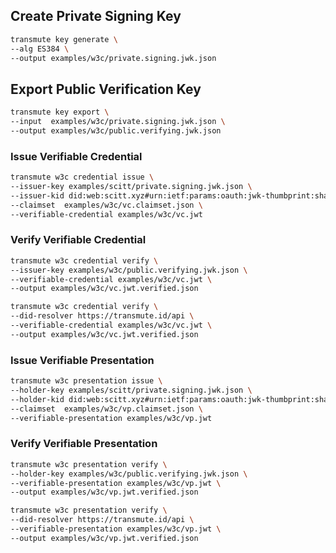 ## Create Private Signing Key

```sh
transmute key generate \
--alg ES384 \
--output examples/w3c/private.signing.jwk.json
```

## Export Public Verification Key

```sh
transmute key export \
--input  examples/w3c/private.signing.jwk.json \
--output examples/w3c/public.verifying.jwk.json
```

### Issue Verifiable Credential

<!-- 
npm run transmute -- w3c credential issue \
--issuer-key examples/w3c/private.signing.jwk.json \
--issuer-kid did:web:scitt.xyz#urn:ietf:params:oauth:jwk-thumbprint:sha-256:gP8lW7iRNl2u0oE99RtuAQ7hnpWQIfEF8f0n_tK_ch8 \
--claimset  examples/w3c/vc.claimset.json \
--verifiable-credential examples/w3c/vc.jwt
-->

```sh
transmute w3c credential issue \
--issuer-key examples/scitt/private.signing.jwk.json \
--issuer-kid did:web:scitt.xyz#urn:ietf:params:oauth:jwk-thumbprint:sha-256:gP8lW7iRNl2u0oE99RtuAQ7hnpWQIfEF8f0n_tK_ch8 \
--claimset  examples/w3c/vc.claimset.json \
--verifiable-credential examples/w3c/vc.jwt
```

### Verify Verifiable Credential

<!-- 
npm run transmute -- w3c credential verify \
--issuer-key examples/w3c/public.verifying.jwk.json \
--verifiable-credential examples/w3c/vc.jwt \
--output examples/w3c/vc.jwt.verified.json
-->

```sh
transmute w3c credential verify \
--issuer-key examples/w3c/public.verifying.jwk.json \
--verifiable-credential examples/w3c/vc.jwt \
--output examples/w3c/vc.jwt.verified.json
```


<!-- 
npm run transmute -- w3c credential verify \
--did-resolver https://transmute.id/api \
--verifiable-credential examples/w3c/vc.jwt \
--output examples/w3c/vc.jwt.verified.json
-->

```sh
transmute w3c credential verify \
--did-resolver https://transmute.id/api \
--verifiable-credential examples/w3c/vc.jwt \
--output examples/w3c/vc.jwt.verified.json
```


### Issue Verifiable Presentation


<!-- 
npm run transmute -- w3c presentation issue \
--holder-key examples/scitt/private.signing.jwk.json \
--holder-kid did:web:scitt.xyz#urn:ietf:params:oauth:jwk-thumbprint:sha-256:gP8lW7iRNl2u0oE99RtuAQ7hnpWQIfEF8f0n_tK_ch8 \
--claimset  examples/w3c/vp.claimset.json \
--verifiable-presentation examples/w3c/vp.jwt
-->

```sh
transmute w3c presentation issue \
--holder-key examples/scitt/private.signing.jwk.json \
--holder-kid did:web:scitt.xyz#urn:ietf:params:oauth:jwk-thumbprint:sha-256:gP8lW7iRNl2u0oE99RtuAQ7hnpWQIfEF8f0n_tK_ch8 \
--claimset  examples/w3c/vp.claimset.json \
--verifiable-presentation examples/w3c/vp.jwt
```


### Verify Verifiable Presentation

<!-- 
npm run transmute -- w3c presentation verify \
--holder-key examples/w3c/public.verifying.jwk.json \
--verifiable-presentation examples/w3c/vp.jwt \
--output examples/w3c/vp.jwt.verified.json
-->

```sh
transmute w3c presentation verify \
--holder-key examples/w3c/public.verifying.jwk.json \
--verifiable-presentation examples/w3c/vp.jwt \
--output examples/w3c/vp.jwt.verified.json
```


<!-- 
npm run transmute -- w3c presentation verify \
--did-resolver https://transmute.id/api \
--verifiable-presentation examples/w3c/vp.jwt \
--output examples/w3c/vp.jwt.verified.json
-->

```sh
transmute w3c presentation verify \
--did-resolver https://transmute.id/api \
--verifiable-presentation examples/w3c/vp.jwt \
--output examples/w3c/vp.jwt.verified.json
```